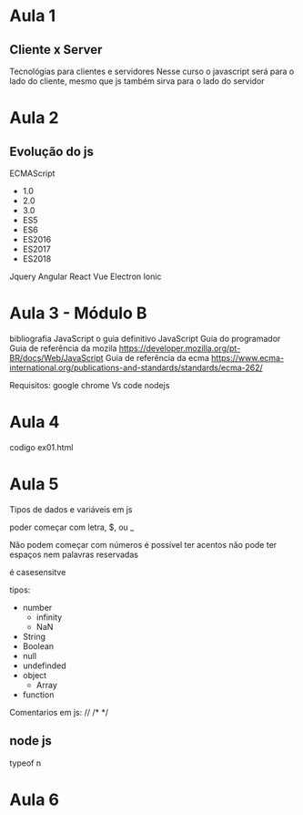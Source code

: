 # Aula 1

## Cliente x Server
Tecnológias para clientes e servidores
Nesse curso o javascript será para o lado do cliente, mesmo que js também sirva para o lado do servidor

# Aula 2

## Evolução do js

ECMAScript
* 1.0
* 2.0
* 3.0
* ES5
* ES6
* ES2016
* ES2017
* ES2018

Jquery
Angular
React
Vue
Electron
Ionic

# Aula 3 - Módulo B
bibliografia
JavaScript o guia definitivo
JavaScript Guia do programador
Guia de referência da mozila
https://developer.mozilla.org/pt-BR/docs/Web/JavaScript
Guia de referência da ecma
https://www.ecma-international.org/publications-and-standards/standards/ecma-262/


Requisitos:
google chrome
Vs code
nodejs


# Aula 4

codigo ex01.html

# Aula 5

Tipos de dados e variáveis em js

poder começar com letra, $, ou _

Não podem começar com números
é possível ter acentos
não pode ter espaços
nem palavras reservadas

é casesensitve

tipos:
* number
    - infinity
    - NaN
* String
* Boolean
* null
* undefinded
* object
    - Array
* function


Comentarios em js:
//
/*    */


## node js

typeof n


# Aula 6


